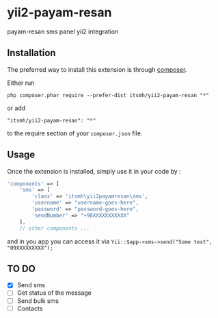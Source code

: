 yii2-payam-resan
================
payam-resan sms panel yii2 integration

Installation
------------

The preferred way to install this extension is through [composer](http://getcomposer.org/download/).

Either run

```
php composer.phar require --prefer-dist itsmh/yii2-payam-resan "*"
```

or add

```
"itsmh/yii2-payam-resan": "*"
```

to the require section of your `composer.json` file.


Usage
-----

Once the extension is installed, simply use it in your code by  :

```php
'components' => [
    'sms' => [
        'class' => 'itsmh\yii2payamresan\sms',
        'username' => "username-goes-here",
        'password' => "password-goes-here",
        'sendNumber' => "+98XXXXXXXXXXX"
    ],
    // other components ...
```
and in you app you can access it via `Yii::$app->sms->send("Some text", "09XXXXXXXXX");`

TO DO
-----
- [x] Send sms
- [ ] Get status of the message
- [ ] Send bulk sms
- [ ] Contacts